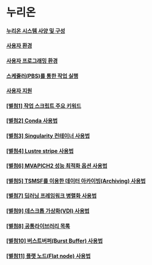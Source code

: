 # 누리온

#### [누리온 시스템 사양 및 구성](<누리온 시스템 사양 및 구성.md>)

#### [사용자 환경](broken-reference)

#### [사용자 프로그래밍 환경](user-programming-environment.md)

#### [스케줄러(PBS)를 통한 작업 실행](running-jobs-through-scheduler.md)

#### [사용자 지원](user-support.md)

#### [\[별첨1\] 작업 스크립트 주요 키워드](attachment-1.md)

#### [\[별첨2\] Conda 사용법](../뉴론/attachment-2.md)

#### [\[별첨3\] Singularity 컨테이너 사용법](attachment-3.md)

#### [\[별첨4\] Lustre stripe 사용법](attachment-4.md)

#### [\[별첨6\] MVAPICH2 성능 최적화 옵션 사용법](attachment-6.md)

#### [\[별첨5\] TSMSF를 이용한 데이터 아카이빙(Archiving) 사용법](attachment-5.md)

#### [\[별첨7\] 딥러닝 프레임워크 병렬화 사용법](attachment-7.md)

#### [\[별첨9\] 데스크톱 가상화(VDI) 사용법](attachment-9.md)

#### [\[별첨8\] 공통라이브러리 목록](attachment-8.md)

#### [\[별첨10\] 버스트버퍼(Burst Buffer) 사용법](attachment-10.md)

#### [\[별첨11\] 플랫 노드(Flat node) 사용법](attachment-11.md)
